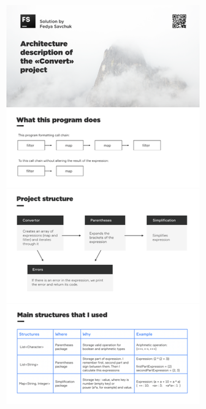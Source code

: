![Introduction](https://github.com/FedyaSavchuk/convert/blob/master/photo/Introduction.png)
![ProgramWork](https://github.com/FedyaSavchuk/convert/blob/master/photo/ProgramWork.png)
![ProjectStructure](https://github.com/FedyaSavchuk/convert/blob/master/photo/ProjectStructure.png)
![WhatUsed](https://github.com/FedyaSavchuk/convert/blob/master/photo/WhatUsed.png)
